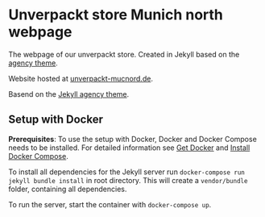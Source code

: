 # Unverpackt store Munich north webpage

The webpage of our unverpackt store. Created in Jekyll based on the [agency theme](https://startbootstrap.com/theme/agency).

Website hosted at [unverpackt-mucnord.de](https://www.unverpackt-mucnord.de).

Basend on the [Jekyll agency theme](https://github.com/raviriley/agency-jekyll-theme).

## Setup with Docker

**Prerequisites**:
To use the setup with Docker, Docker and Docker Compose needs to be installed. For detailed information see [Get Docker](https://docs.docker.com/get-docker/) and [Install Docker Compose](https://docs.docker.com/compose/install/).

To install all dependencies for the Jekyll server run `docker-compose run jekyll bundle install` in root directory. This will create a `vendor/bundle` folder, containing all dependencies.

To run the server, start the container with `docker-compose up`.
